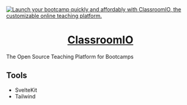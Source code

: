 <a href="https://rebuildyou.uk/">
  <img alt="Launch your bootcamp quickly and affordably with ClassroomIO, the customizable online teaching platform." src="https://rebuildyou.uk/classroomio-opengraph-image.png" />
  <h1 align="center">ClassroomIO</h1>
</a>

The Open Source Teaching Platform for Bootcamps

## Tools

- SvelteKit
- Tailwind
